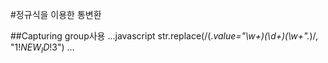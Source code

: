 #정규식을 이용한 통변환


##Capturing group사용
...javascript
str.replace(/(.*value="\w+)(\d+)(\w+".*)/, "$1!NEW_ID!$3")
...

